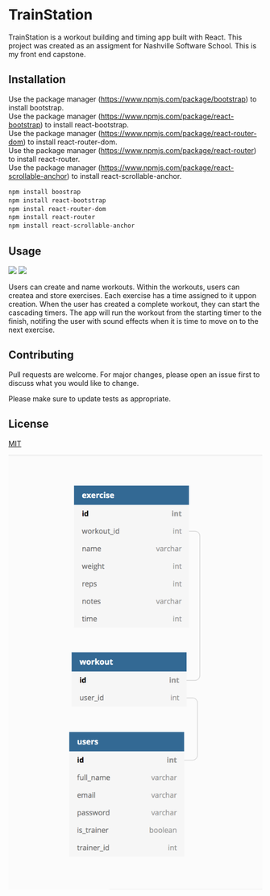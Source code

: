 # TrainStation

TrainStation is a workout building and timing app built with React. This project was created as an assigment for Nashville Software School. This is my front end capstone.

## Installation

Use the package manager (https://www.npmjs.com/package/bootstrap) to install bootstrap.<br>
Use the package manager (https://www.npmjs.com/package/react-bootstrap) to install react-bootstrap.<br>
Use the package manager (https://www.npmjs.com/package/react-router-dom) to install react-router-dom.<br>
Use the package manager (https://www.npmjs.com/package/react-router) to install react-router.<br>
Use the package manager (https://www.npmjs.com/package/react-scrollable-anchor) to install react-scrollable-anchor.<br>


```bash
npm install boostrap
npm install react-bootstrap
npm instal react-router-dom
npm install react-router
npm install react-scrollable-anchor
```

## Usage

![](public/TrainStation_Giphy.gif)
![](public/TrainStation_Timer.gif)

Users can create and name workouts. Within the workouts, users can createa and store exercises. Each exercise has a time assigned to it uppon creation. When the user has created a complete workout, they can start the cascading timers. The app will run the workout from the starting timer to the finish, notifing the user with sound effects when it is time to move on to the next exercise.

## Contributing
Pull requests are welcome. For major changes, please open an issue first to discuss what you would like to change.

Please make sure to update tests as appropriate.

## License
[MIT](https://choosealicense.com/licenses/mit/)




![ERD](public/trainstation_ERD.png?raw=true "Title")

